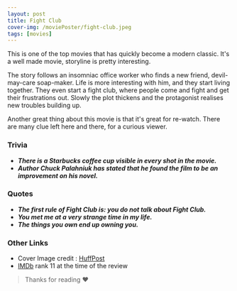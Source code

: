 ```yaml
---
layout: post
title: Fight Club
cover-img: /moviePoster/fight-club.jpeg
tags: [movies]
---
```


This is one of the top movies that has quickly become a modern classic. It's a well made movie, storyline is pretty interesting.

The story follows an insomniac office worker who finds a new friend, devil-may-care soap-maker. Life is more interesting with him, and they start living together. They even start a fight club, where people come and fight and get their frustrations out. Slowly the plot thickens and the protagonist realises new troubles building up.

Another great thing about this movie is that it's great for re-watch. There are many clue left here and there, for a curious viewer.

### Trivia
* ***There is a Starbucks coffee cup visible in every shot in the movie.***
* ***Author Chuck Palahniuk has stated that he found the film to be an improvement on his novel.***

### Quotes
* ***The first rule of Fight Club is: you do not talk about Fight Club.***
* ***You met me at a very strange time in my life.***
* ***The things you own end up owning you.***

### Other Links
* Cover Image credit : [HuffPost](https://img.huffingtonpost.com/asset/5bb49916220000ba01dc2840.jpeg)
* [IMDb](https://www.imdb.com/title/tt0137523) rank 11 at the time of the review



> Thanks for reading ❤